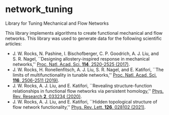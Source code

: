 # network_tuning
Library for Tuning Mechanical and Flow Networks

This library implements algorithms to create functional mechanical and flow networks.
This library was used to generate data for the following scientific articles:

<ul>

<li>  J. W. Rocks, N. Pashine, I. Bischofberger, C. P. Goodrich, A. J. Liu, and S. R. Nagel, ``Designing allostery-inspired response in mechanical networks,''   <a href="https://doi.org/10.1073/pnas.1612139114" target="_blank">Proc. Natl. Acad. Sci. <b>114</b>, 2520-2525 (2017)</a>.</li>
<li>  J. W. Rocks, H. Ronellenfitsch, A. J. Liu, S. R. Nagel, and E. Katifori, ``The limits of multifunctionality in tunable networks,''  <a href="https://doi.org/10.1073/pnas.1806790116" target="_blank">Proc. Natl. Acad. Sci. <b>116</b>, 2506-2511 (2019)</a>.</li>
<li>  J. W. Rocks, A. J. Liu, and E. Katifori, ``Revealing structure-function relationships in functional flow networks via persistent homology,'' <a href="https://doi.org/10.1103/PhysRevResearch.2.033234" target="_blank">Phys. Rev. Research <b>2</b>, 033234 (2020)</a>.</li>
<li> J. W. Rocks, A. J. Liu, and E. Katifori, ``Hidden topological structure of flow network functionality,'' <a href="https://doi.org/10.1103/PhysRevLett.126.028102" target="_blank">Phys. Rev. Lett. <b>126</b>, 028102 (2021)</a>.</li>
</ul>
